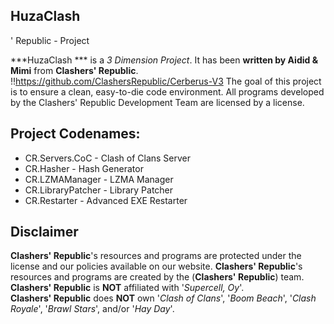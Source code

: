 ## HuzaClash
' Republic - Project

***HuzaClash
*** is a _3 Dimension Project_.
It has been **written by Aidid & Mimi** from **Clashers' Republic**. 
!!https://github.com/ClashersRepublic/Cerberus-V3
The goal of this project is to ensure a clean, easy-to-die code environment.
All programs developed by the Clashers' Republic Development Team are licensed by a license.

## Project Codenames:
* CR.Servers.CoC - Clash of Clans Server
* CR.Hasher - Hash Generator
* CR.LZMAManager - LZMA Manager
* CR.LibraryPatcher - Library Patcher
* CR.Restarter - Advanced EXE Restarter

## Disclaimer
**Clashers' Republic**'s resources and programs are protected under the license and our policies available on our website.
**Clashers' Republic**'s resources and programs are created by the (**Clashers' Republic**) team.  
**Clashers' Republic** is **NOT** affiliated with '_Supercell, Oy_'.  
**Clashers' Republic** does **NOT** own '_Clash of Clans_', '_Boom Beach_', '_Clash Royale_', '_Brawl Stars_', and/or '_Hay Day_'.
